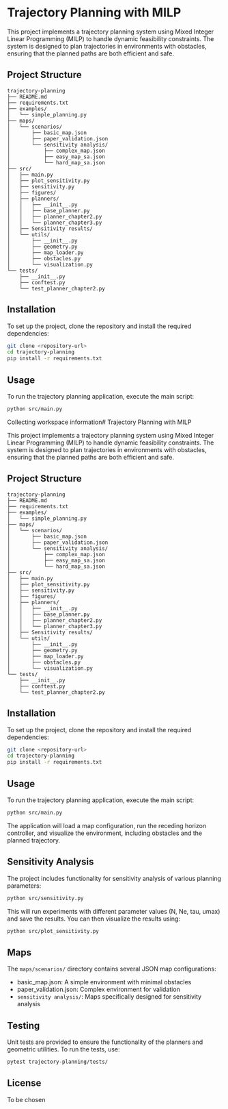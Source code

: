# Trajectory Planning with MILP

This project implements a trajectory planning system using Mixed Integer Linear Programming (MILP) to handle dynamic feasibility constraints. The system is designed to plan trajectories in environments with obstacles, ensuring that the planned paths are both efficient and safe.

## Project Structure

```
trajectory-planning
├── README.md
├── requirements.txt
├── examples/
│   └── simple_planning.py
├── maps/
│   └── scenarios/
│       ├── basic_map.json
│       ├── paper_validation.json
│       └── sensitivity analysis/
│           ├── complex_map.json
│           ├── easy_map_sa.json
│           └── hard_map_sa.json
├── src/
│   ├── main.py
│   ├── plot_sensitivity.py
│   ├── sensitivity.py
│   ├── figures/
│   ├── planners/
│   │   ├── __init__.py
│   │   ├── base_planner.py
│   │   ├── planner_chapter2.py
│   │   └── planner_chapter3.py
│   ├── Sensitivity results/
│   └── utils/
│       ├── __init__.py
│       ├── geometry.py
│       ├── map_loader.py
│       ├── obstacles.py
│       └── visualization.py
└── tests/
    ├── __init__.py
    ├── conftest.py
    └── test_planner_chapter2.py
```

## Installation

To set up the project, clone the repository and install the required dependencies:

```bash
git clone <repository-url>
cd trajectory-planning
pip install -r requirements.txt
```

## Usage

To run the trajectory planning application, execute the main script:

```bash
python src/main.py
```

Collecting workspace information# Trajectory Planning with MILP

This project implements a trajectory planning system using Mixed Integer Linear Programming (MILP) to handle dynamic feasibility constraints. The system is designed to plan trajectories in environments with obstacles, ensuring that the planned paths are both efficient and safe.

## Project Structure

```
trajectory-planning
├── README.md
├── requirements.txt
├── examples/
│   └── simple_planning.py
├── maps/
│   └── scenarios/
│       ├── basic_map.json
│       ├── paper_validation.json
│       └── sensitivity analysis/
│           ├── complex_map.json
│           ├── easy_map_sa.json
│           └── hard_map_sa.json
├── src/
│   ├── main.py
│   ├── plot_sensitivity.py
│   ├── sensitivity.py
│   ├── figures/
│   ├── planners/
│   │   ├── __init__.py
│   │   ├── base_planner.py
│   │   ├── planner_chapter2.py
│   │   └── planner_chapter3.py
│   ├── Sensitivity results/
│   └── utils/
│       ├── __init__.py
│       ├── geometry.py
│       ├── map_loader.py
│       ├── obstacles.py
│       └── visualization.py
└── tests/
    ├── __init__.py
    ├── conftest.py
    └── test_planner_chapter2.py
```

## Installation

To set up the project, clone the repository and install the required dependencies:

```bash
git clone <repository-url>
cd trajectory-planning
pip install -r requirements.txt
```

## Usage

To run the trajectory planning application, execute the main script:

```bash
python src/main.py
```

The application will load a map configuration, run the receding horizon controller, and visualize the environment, including obstacles and the planned trajectory.

## Sensitivity Analysis

The project includes functionality for sensitivity analysis of various planning parameters:

```bash
python src/sensitivity.py
```

This will run experiments with different parameter values (N, Ne, tau, umax) and save the results. You can then visualize the results using:

```bash
python src/plot_sensitivity.py
```

## Maps

The `maps/scenarios/` directory contains several JSON map configurations:
- basic_map.json: A simple environment with minimal obstacles
- paper_validation.json: Complex environment for validation
- `sensitivity analysis/`: Maps specifically designed for sensitivity analysis

## Testing

Unit tests are provided to ensure the functionality of the planners and geometric utilities. To run the tests, use:

```bash
pytest trajectory-planning/tests/
```

## License

To be chosen
